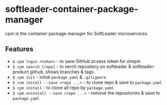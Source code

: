 # softleader-container-package-manager

cpm is the container package manager for SoftLeader microservices

## Features

- `$ cpm login <token>` - to save GitHub access token for slmpm
- `$ cpm search [repo]` - to serch repository on softleader & softleader-product github, shows branches & tags
- `$ cpm init` - initial `package.yaml` & `.gitignore`
- `$ com install --save <repo ...>` - to clone repo & save to `package.yaml`
- `$ cpm install` - to clone all repo by `package.yaml`
- `$ cpm uninstall --save <repo ...>` - remove the repositories & save to `package.yaml`
